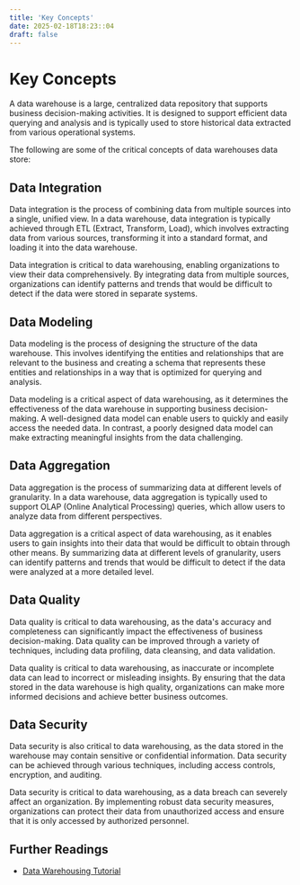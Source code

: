 ```yaml
---
title: 'Key Concepts'
date: 2025-02-18T18:23::04
draft: false
---
```


# Key Concepts

A data warehouse is a large, centralized data repository that supports business decision-making activities. It is designed to support efficient data querying and analysis and is typically used to store historical data extracted from various operational systems.

The following are some of the critical concepts of data warehouses data store:

## **Data Integration**

Data integration is the process of combining data from multiple sources into a single, unified view. In a data warehouse, data integration is typically achieved through ETL (Extract, Transform, Load), which involves extracting data from various sources, transforming it into a standard format, and loading it into the data warehouse.

Data integration is critical to data warehousing, enabling organizations to view their data comprehensively. By integrating data from multiple sources, organizations can identify patterns and trends that would be difficult to detect if the data were stored in separate systems.

## **Data Modeling**

Data modeling is the process of designing the structure of the data warehouse. This involves identifying the entities and relationships that are relevant to the business and creating a schema that represents these entities and relationships in a way that is optimized for querying and analysis.

Data modeling is a critical aspect of data warehousing, as it determines the effectiveness of the data warehouse in supporting business decision-making. A well-designed data model can enable users to quickly and easily access the needed data. In contrast, a poorly designed data model can make extracting meaningful insights from the data challenging.

## **Data Aggregation**

Data aggregation is the process of summarizing data at different levels of granularity. In a data warehouse, data aggregation is typically used to support OLAP (Online Analytical Processing) queries, which allow users to analyze data from different perspectives.

Data aggregation is a critical aspect of data warehousing, as it enables users to gain insights into their data that would be difficult to obtain through other means. By summarizing data at different levels of granularity, users can identify patterns and trends that would be difficult to detect if the data were analyzed at a more detailed level.

## **Data Quality**

Data quality is critical to data warehousing, as the data's accuracy and completeness can significantly impact the effectiveness of business decision-making. Data quality can be improved through a variety of techniques, including data profiling, data cleansing, and data validation.

Data quality is critical to data warehousing, as inaccurate or incomplete data can lead to incorrect or misleading insights. By ensuring that the data stored in the data warehouse is high quality, organizations can make more informed decisions and achieve better business outcomes.

## **Data Security**

Data security is also critical to data warehousing, as the data stored in the warehouse may contain sensitive or confidential information. Data security can be achieved through various techniques, including access controls, encryption, and auditing.

Data security is critical to data warehousing, as a data breach can severely affect an organization. By implementing robust data security measures, organizations can protect their data from unauthorized access and ensure that it is only accessed by authorized personnel.

## **Further Readings**

- [Data Warehousing Tutorial](https://www.tutorialspoint.com/dwh/)

